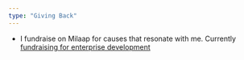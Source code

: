 ```yaml
---
type: "Giving Back"
---
```


* I fundraise on Milaap for causes that resonate with me. Currently <a href = "www.milaap.com/campaigns/standupindia">fundraising for enterprise development </a>
 